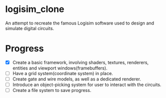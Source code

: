 # logisim_clone
An attempt to recreate the famous Logisim software used to design and simulate digital circuits. 

# Progress
- [x] Create a basic framework, involving shaders, textures, renderers, entities and viewport windows(framebuffers).
- [ ] Have a grid system(coordinate system) in place.
- [ ] Create gate and wire models, as well as a dedicated renderer.
- [ ] Introduce an object-picking system for user to interact with the circuits.
- [ ] Create a file system to save progress.
